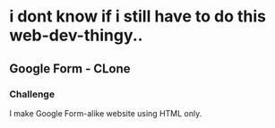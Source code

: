 # i dont know if i still have to do this web-dev-thingy..
## Google Form - CLone
### Challenge
I make Google Form-alike website using HTML only.
